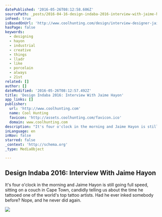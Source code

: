 ```yaml
---
datePublished: '2016-05-26T08:12:58.606Z'
sourcePath: _posts/2016-04-16-design-indaba-2016-interview-with-jaime-hayon.md
inFeed: true
isBasedOnUrl: 'http://www.coolhunting.com/design/interview-designer-jaime-haydon-design-indaba'
hasPage: false
keywords:
  - designing
  - hayon
  - industrial
  - creative
  - things
  - lladr
  - like
  - porcelain
  - always
  - 21st
related: []
author: []
dateModified: '2016-05-26T08:12:57.492Z'
title: 'Design Indaba 2016: Interview With Jaime Hayon'
app_links: []
publisher:
  url: 'http://www.coolhunting.com'
  name: Cool Hunting
  favicon: 'http://assets.coolhunting.com/favicon.ico'
  domain: www.coolhunting.com
description: "It's four o'clock in the morning and Jaime Hayon is still going full speed, sitting on a couch in Cape Town, candidly telling us about the time he tattooed one of the world's top tattoo artists. Had he ever inked somebody before? Nope, and he never did again."
inLanguage: en
inNav: false
starred: false
_context: 'http://schema.org'
_type: MediaObject

---
```

<article style=""><h1>Design Indaba 2016: Interview With Jaime Hayon</h1><p>It's four o'clock in the morning and Jaime Hayon is still going full speed, sitting on a couch in Cape Town, candidly telling us about the time he tattooed one of the world's top tattoo artists. Had he ever inked somebody before? Nope, and he never did again.</p><img src="http://assets.coolhunting.com/coolhunting/2016/02/22/large_jaime_hayon_fritzhansen_01.jpg" /></article>